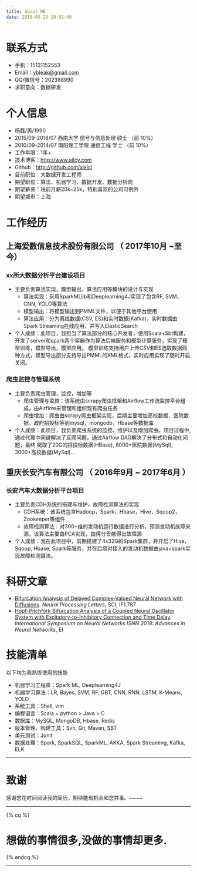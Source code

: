 ```yaml
---
title: About ME
date: 2016-05-23 19:02:40
---
```



# 联系方式

- 手机：15121152553
- Email：ybleak@gmail.com 
- QQ/微信号：202388990
- 求职意向：数据研发

# 个人信息

 - 杨磊/男/1990 
 - 2015/09-2018/07 西南大学 信号与信息处理 硕士 （前 10%）
 - 2010/09-2014/07 南阳理工学院 通信工程 学士 （前 10%）
 - 工作年限：1年+
 - 技术博客：http://www.ailcy.com
 - Github：http://github.com/xixici
 - 目前职位：大数据开发工程师
 - 期望职位：算法、机器学习、数据开发、数据分析岗
 - 期望薪资：税前月薪20k~25k，特别喜欢的公司可例外
 - 期望城市：上海

# 工作经历

## 上海爱数信息技术股份有限公司 （ 2017年10月 ~至今）

### xx所大数据分析平台建设项目 
- 主要负责算法实现，模型输出，算法应用等模块的设计与实现
  - 算法实现：采用SparkMLlib和Deeplearning4J实现了包含RF, SVM，CNN, YOLO等算法
  - 模型输出：将模型输出到PMML文件，以便于其他平台使用
  - 算法应用：分为离线数据(CSV, ES)和实时数据(Kafka)，实时数据由Spark Streaming在线应用，并写入ElasticSearch
- 个人成绩：此项目，我担当了算法部分的核心开发者，使用Scala+Sbt构建，开发了server和spark两个容器作为算法后端服务和模型计算服务，实现了模型训练，模型导出，模型应用。 模型训练支持用户上传CSV和ES选取数据两种方式，模型导出部分支持导出PMML的XML格式，实时应用实现了随时开启关闭。

### 爬虫监控与管理系统
- 主要负责爬虫管理，监控，增加等
  - 爬虫管理与监控：该系统由scrapy爬虫框架和Airflow工作流监控平台组成，由Airflow来管理和组织现有爬虫任务
  - 爬虫增加：爬虫由scrapy爬虫框架实现，后期主要增加高校数据，医院数据，政府招投标等到mysql，mongodb，Hbase等数据库
- 个人成绩：此项目，我负责爬虫系统的监控、维护以及增加爬虫。项目过程中, 通过代理中间键解决了反爬问题，通过Airflow DAG解决了分布式和自动化问题，最终 爬取了20G的招投标数据(HBase), 8000+医院数据(MySql), 3000+高校数据(MySql)...

## 重庆长安汽车有限公司 （ 2016年9月 ~ 2017年6月 ）

### 长安汽车大数据分析平台项目 
- 主要负责CDH系统的搭建与维护，故障检测算法的实现
  - CDH系统：该系统包含Hadoop，Spark，Hbase，Hive，Sqoop2，Zookeeper等组件
  - 故障检测算法：对300+维的发动机运行数据进行分析，预测发动机故障来源，该算法主要由PCA实现，由得分贡献得出故障源
- 个人成绩：我在此项目中，前期搭建了4x32G的Spark集群，并开启了Hive，Sqoop, Hbase, Spark等服务，并在后期对接入的发动机数据由java+spark实现故障检测算法。

# 科研文章

- [Bifurcation Analysis of Delayed Complex-Valued Neural Network with Diffusions](https://link.springer.com/article/10.1007/s11063-018-9899-0). *Neural Processing Letters*, SCI, IF1.787
- [Hopf-Pitchfork Bifurcation Analysis of a Coupled Neural Oscillator System with Excitatory-to-Inhibitory Connection and Time Delay](https://link.springer.com/chapter/10.1007/978-3-319-92537-0_46). *International Symposium on Neural Networks ISNN 2018: Advances in Neural Networks*, EI

# 技能清单
以下均为我熟练使用的技能
- 机器学习工程库：Spark ML, Deeplearning4J
- 机器学习算法：LR, Bayes, SVM, RF, GBT, CNN, RNN, LSTM, K-Means, YOLO
- 系统工具：Shell, vim
- 编程语言：Scala = python > Java > C
- 数据库：MySQL, MongoDB, Hbase, Redis
- 版本管理、构建工具：Svn, Git, Maven, SBT
- 单元测试：Junit
- 数据处理：Spark, SparkSQL, SparkML, AKKA, Spark Streaming, Kafka, ELK
      
---      
# 致谢
感谢您花时间阅读我的简历，期待能有机会和您共事。~~~~
    
---
{% cq %}
# 想做的事情很多,没做的事情却更多.
{% endcq %}

---

